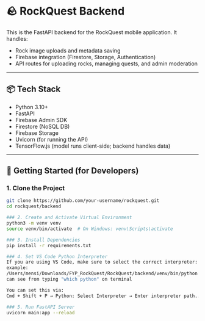 # 🪨 RockQuest Backend

This is the FastAPI backend for the RockQuest mobile application. It handles:
- Rock image uploads and metadata saving
- Firebase integration (Firestore, Storage, Authentication)
- API routes for uploading rocks, managing quests, and admin moderation

---

## 📦 Tech Stack

- Python 3.10+
- FastAPI
- Firebase Admin SDK
- Firestore (NoSQL DB)
- Firebase Storage
- Uvicorn (for running the API)
- TensorFlow.js (model runs client-side; backend handles data)

---

## 🚀 Getting Started (for Developers)

### 1. Clone the Project

```bash
git clone https://github.com/your-username/rockquest.git
cd rockquest/backend

### 2. Create and Activate Virtual Environment
python3 -m venv venv
source venv/bin/activate  # On Windows: venv\Scripts\activate

### 3. Install Dependencies
pip install -r requirements.txt

### 4. Set VS Code Python Interpreter
If you are using VS Code, make sure to select the correct interpreter:
example:
/Users/mensi/Downloads/FYP_RockQuest/RockQuest/backend/venv/bin/python
can see from typing "which python" on terminal

You can set this via:
Cmd + Shift + P → Python: Select Interpreter → Enter interpreter path...

### 5. Run FastAPI Server
uvicorn main:app --reload




